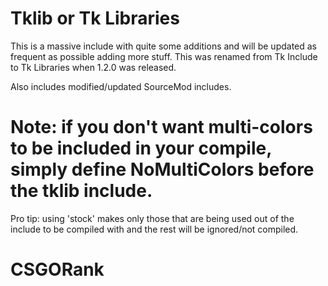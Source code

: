 # Tklib or Tk Libraries
This is a massive include with quite some additions and will be updated as frequent as possible adding more stuff.
This was renamed from Tk Include to Tk Libraries when 1.2.0 was released.

Also includes modified/updated SourceMod includes.

# Note: if you don't want multi-colors to be included in your compile, simply define NoMultiColors before the tklib include.

Pro tip: using 'stock' makes only those that are being used out of the include to be compiled with and the rest will be ignored/not compiled.

# CSGORank

